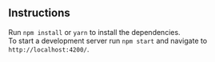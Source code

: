 ## Instructions

Run `npm install` or `yarn` to install the dependencies.  
To start a development server run `npm start` and navigate to `http://localhost:4200/`.
